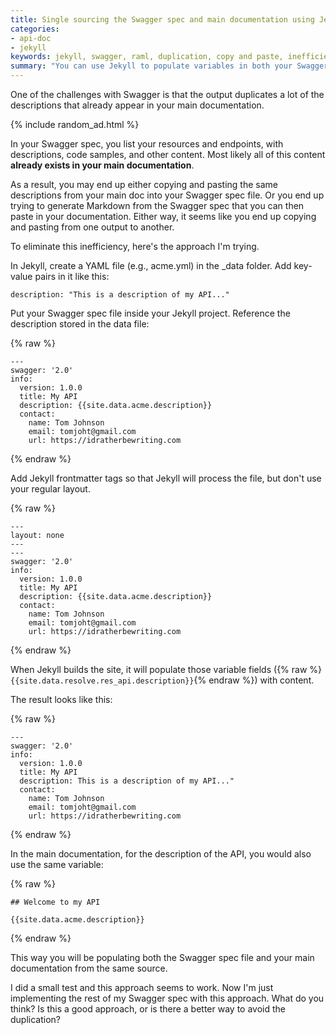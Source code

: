 ```yaml
---
title: Single sourcing the Swagger spec and main documentation using Jekyll
categories:
- api-doc
- jekyll
keywords: jekyll, swagger, raml, duplication, copy and paste, inefficiency, variables, auto-populate, single source
summary: "You can use Jekyll to populate variables in both your Swagger spec and main documentation. This allows you to single source your content into both of these outputs in a more efficient way."
---
```


One of the challenges with Swagger is that the output duplicates a lot of the descriptions that already appear in your main documentation.

{% include random_ad.html %}

In your Swagger spec, you list your resources and endpoints, with descriptions, code samples, and other content. Most likely all of this content **already exists in your main documentation**.

As a result, you may end up either copying and pasting the same descriptions from your main doc into your Swagger spec file. Or you end up trying to generate Markdown from the Swagger spec that you can then paste in your documentation. Either way, it seems like you end up copying and pasting from one output to another.

To eliminate this inefficiency, here's the approach I'm trying.

In Jekyll, create a YAML file (e.g., acme.yml) in the \_data folder. Add key-value pairs in it like this:

```
description: "This is a description of my API..."
```

Put your Swagger spec file inside your Jekyll project. Reference the description stored in the data file:

{% raw %}
```
---
swagger: '2.0'
info:
  version: 1.0.0
  title: My API
  description: {{site.data.acme.description}}
  contact:
    name: Tom Johnson
    email: tomjoht@gmail.com
    url: https://idratherbewriting.com
```
{% endraw %}

Add Jekyll frontmatter tags so that Jekyll will process the file, but don't use your regular layout.

{% raw %}
```
---
layout: none
---
---
swagger: '2.0'
info:
  version: 1.0.0
  title: My API
  description: {{site.data.acme.description}}
  contact:
    name: Tom Johnson
    email: tomjoht@gmail.com
    url: https://idratherbewriting.com
```
{% endraw %}

When Jekyll builds the site, it will populate those variable fields ({% raw %}`{{site.data.resolve.res_api.description}}`{% endraw %}) with content.

The result looks like this:

{% raw %}
```
---
swagger: '2.0'
info:
  version: 1.0.0
  title: My API
  description: This is a description of my API..."
  contact:
    name: Tom Johnson
    email: tomjoht@gmail.com
    url: https://idratherbewriting.com
```
{% endraw %}

In the main documentation, for the description of the API, you would also use the same variable:

{% raw %}
```
## Welcome to my API

{{site.data.acme.description}}
```
{% endraw %}

This way you will be populating both the Swagger spec file and your main documentation from the same source.

I did a small test and this approach seems to work. Now I'm just implementing the rest of my Swagger spec with this approach. What do you think? Is this a good approach, or is there a better way to avoid the duplication?
